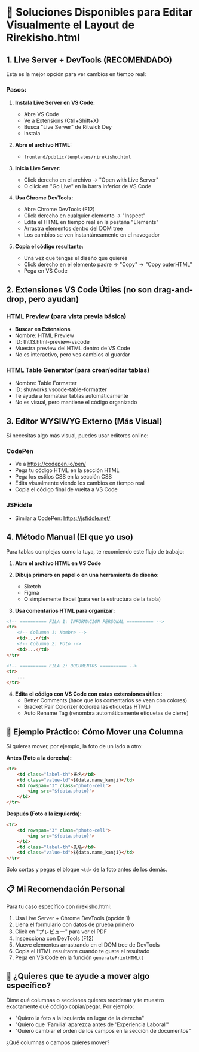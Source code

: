 # 🎯 Soluciones Disponibles para Editar Visualmente el Layout de Rirekisho.html

## 1. Live Server + DevTools (RECOMENDADO)
Esta es la mejor opción para ver cambios en tiempo real:

### Pasos:
1. **Instala Live Server en VS Code:**
   - Abre VS Code
   - Ve a Extensions (Ctrl+Shift+X)
   - Busca "Live Server" de Ritwick Dey
   - Instala

2. **Abre el archivo HTML:**
   - `frontend/public/templates/rirekisho.html`

3. **Inicia Live Server:**
   - Click derecho en el archivo → "Open with Live Server"
   - O click en "Go Live" en la barra inferior de VS Code

4. **Usa Chrome DevTools:**
   - Abre Chrome DevTools (F12)
   - Click derecho en cualquier elemento → "Inspect"
   - Edita el HTML en tiempo real en la pestaña "Elements"
   - Arrastra elementos dentro del DOM tree
   - Los cambios se ven instantáneamente en el navegador

5. **Copia el código resultante:**
   - Una vez que tengas el diseño que quieres
   - Click derecho en el elemento padre → "Copy" → "Copy outerHTML"
   - Pega en VS Code

## 2. Extensiones VS Code Útiles (no son drag-and-drop, pero ayudan)

### HTML Preview (para vista previa básica)
- **Buscar en Extensions**
- Nombre: HTML Preview
- ID: tht13.html-preview-vscode
- Muestra preview del HTML dentro de VS Code
- No es interactivo, pero ves cambios al guardar

### HTML Table Generator (para crear/editar tablas)
- Nombre: Table Formatter
- ID: shuworks.vscode-table-formatter
- Te ayuda a formatear tablas automáticamente
- No es visual, pero mantiene el código organizado

## 3. Editor WYSIWYG Externo (Más Visual)
Si necesitas algo más visual, puedes usar editores online:

### CodePen
- Ve a https://codepen.io/pen/
- Pega tu código HTML en la sección HTML
- Pega los estilos CSS en la sección CSS
- Edita visualmente viendo los cambios en tiempo real
- Copia el código final de vuelta a VS Code

### JSFiddle
- Similar a CodePen: https://jsfiddle.net/

## 4. Método Manual (El que yo uso)
Para tablas complejas como la tuya, te recomiendo este flujo de trabajo:

1. **Abre el archivo HTML en VS Code**

2. **Dibuja primero en papel o en una herramienta de diseño:**
   - Sketch
   - Figma
   - O simplemente Excel (para ver la estructura de la tabla)

3. **Usa comentarios HTML para organizar:**
```html
<!-- ========== FILA 1: INFORMACIÓN PERSONAL ========== -->
<tr>
    <!-- Columna 1: Nombre -->
    <td>...</td>
    <!-- Columna 2: Foto -->
    <td>...</td>
</tr>

<!-- ========== FILA 2: DOCUMENTOS ========== -->
<tr>
    ...
</tr>
```

4. **Edita el código con VS Code con estas extensiones útiles:**
   - Better Comments (hace que los comentarios se vean con colores)
   - Bracket Pair Colorizer (colorea las etiquetas HTML)
   - Auto Rename Tag (renombra automáticamente etiquetas de cierre)

## 🎨 Ejemplo Práctico: Cómo Mover una Columna
Si quieres mover, por ejemplo, la foto de un lado a otro:

**Antes (Foto a la derecha):**
```html
<tr>
    <td class="label-th">氏名</td>
    <td class="value-td">${data.name_kanji}</td>
    <td rowspan="3" class="photo-cell">
        <img src="${data.photo}">
    </td>
</tr>
```

**Después (Foto a la izquierda):**
```html
<tr>
    <td rowspan="3" class="photo-cell">
        <img src="${data.photo}">
    </td>
    <td class="label-th">氏名</td>
    <td class="value-td">${data.name_kanji}</td>
</tr>
```

Solo cortas y pegas el bloque `<td>` de la foto antes de los demás.

## 📋 Mi Recomendación Personal
Para tu caso específico con rirekisho.html:
1. Usa Live Server + Chrome DevTools (opción 1)
2. Llena el formulario con datos de prueba primero
3. Click en "プレビュー" para ver el PDF
4. Inspecciona con DevTools (F12)
5. Mueve elementos arrastrando en el DOM tree de DevTools
6. Copia el HTML resultante cuando te guste el resultado
7. Pega en VS Code en la función `generatePrintHTML()`

## 🚀 ¿Quieres que te ayude a mover algo específico?
Dime qué columnas o secciones quieres reordenar y te muestro exactamente qué código copiar/pegar. Por ejemplo:
- "Quiero la foto a la izquierda en lugar de la derecha"
- "Quiero que 'Familia' aparezca antes de 'Experiencia Laboral'"
- "Quiero cambiar el orden de los campos en la sección de documentos"

¿Qué columnas o campos quieres mover?
